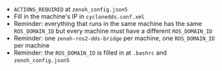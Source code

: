 - `ACTIONS_REQUIRED` at `zenoh_config.json5`
- Fill in the machine's IP  in `cyclonedds.conf.xml`
- Reminder: everything that runs in the same machine has the same `ROS_DOMAIN_ID` but every machine must have a different `ROS_DOMAIN_ID`
- Reminder: one `zenoh-ros2-dds-bridge` per machine, one `ROS_DOMAIN_ID` per machine
- Reminder: the `ROS_DOMAIN_ID` is filled in at `.bashrc` and `zenoh_config.json5`
